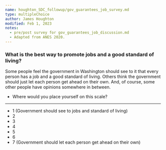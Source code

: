 ```yaml
---
name: houghton_SDC_followup/gov_guarantees_job_survey.md
type: multipleChoice
author: James Houghton
modified: Feb 1, 2023
notes:
  - pre/post survey for gov_guarantees_job_discussion.md
  - Adapted from ANES 2020.
---
```


### What is the best way to promote jobs and a good standard of living?

Some people feel the government in Washington should see to it that every person has a job and a good standard of living. Others think the government should just let each person get ahead on their own. And, of course, some other people have opinions somewhere in between.

- Where would you place yourself on this scale?

---

- 1 (Government should see to jobs and standard of living)
- 2
- 3
- 4
- 5
- 6
- 7 (Government should let each person get ahead on their own)
